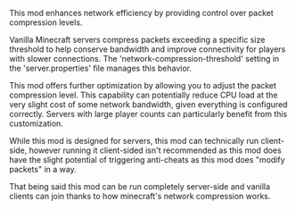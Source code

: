 This mod enhances network efficiency by providing control over packet compression levels.

Vanilla Minecraft servers compress packets exceeding a specific size threshold to help conserve bandwidth and improve connectivity for players with slower connections. The 'network-compression-threshold' setting in the 'server.properties' file manages this behavior.

This mod offers further optimization by allowing you to adjust the packet compression level. This capability can potentially reduce CPU load at the very slight cost of some network bandwidth, given everything is configured correctly. Servers with large player counts can particularly benefit from this customization.

While this mod is designed for servers, this mod can technically run client-side, however running it client-sided isn't recommended as this mod does have the slight potential of triggering anti-cheats as this mod does "modify packets" in a way.

That being said this mod can be run completely server-side and vanilla clients can join thanks to how minecraft's network compression works.
